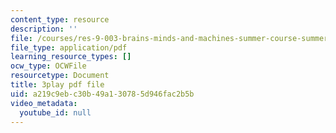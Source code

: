 ```yaml
---
content_type: resource
description: ''
file: /courses/res-9-003-brains-minds-and-machines-summer-course-summer-2015/a219c9ebc30b49a130785d946fac2b5b_QeHuHti530Q.pdf
file_type: application/pdf
learning_resource_types: []
ocw_type: OCWFile
resourcetype: Document
title: 3play pdf file
uid: a219c9eb-c30b-49a1-3078-5d946fac2b5b
video_metadata:
  youtube_id: null
---
```

